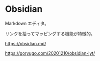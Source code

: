 # Obsidian

Markdown エディタ。

リンクを拾ってマッピングする機能が特徴的。

https://obsidian.md/

https://goryugo.com/20201210/obsidian-lyt/
